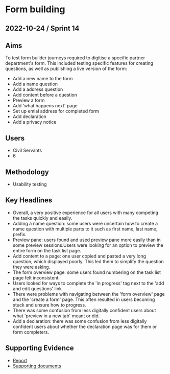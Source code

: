 # Form building

## 2022-10-24 / Sprint 14

## Aims
To test form builder journeys required to digitise a specific partner department's form. This included testing specific features for creating questions, as well as publishing a live version of the form:
- Add a new name to the form 
- Add a name question 
- Add a address question
- Add content before a question
- Preview a form
- Add 'what happens next' page
- Set up emial address for completed form
- Add declaration 
- Add a privacy notice

## Users
- Civil Servants
- 6

## Methodology
- Usability testing

## Key Headlines

- Overall, a very positive experience for all users with many competing the tasks quickly and easily.
- Adding a name question: some users were uncertain how to create a name question with multiple parts to it such as first name, last name, prefix.
- Preview pane: users found and used preview pane more easily than in some preview sessions.Users were looking for an option to preview the entire form on the task list page.
- Add content to a page: one user copied and pasted a very long question, which displayed poorly. This led them to simplify the question they were asking.
- The form overview page: some users found numbering on the task list page felt inconsistent.
- Users looked for ways to complete the 'in progress' tag next to the 'add and edit questions' link
- There were problems with navigating between the 'form overview' page and the 'create a form' page. This often resulted in users becoming stuck and unsure how to progress.  
- There was some confusion from less digitally confident users about what 'preview in a new tab' meant or did.
- Add a declaration: there was some confusion from less digitally confident users about whether the declaration page was for them or form completers.

## Supporting Evidence
- [Report](https://drive.google.com/drive/folders/1sz7wfVsX8UWIJWd3htyCPBxpOqTPasBB)
- [Supporting documents](https://drive.google.com/drive/folders/1sz7wfVsX8UWIJWd3htyCPBxpOqTPasBB)


